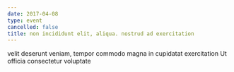 ```yaml
---
date: 2017-04-08
type: event
cancelled: false
title: non incididunt elit, aliqua. nostrud ad exercitation
---
```

velit deserunt veniam, tempor commodo magna in cupidatat exercitation Ut officia consectetur voluptate